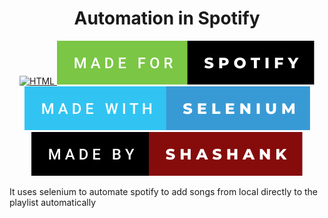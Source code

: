 <h1 align="center">
<!--   <a href="https://github.com/umangraval/Smart-Checkout"><img src="./brand_assets/banner.png" width=600 alt="Smart-Checkout"></a> -->
  Automation in Spotify
</h1>



<p align="center">

  <a href="">
    <img src="https://forthebadge.com/images/badges/made-with-python.svg"
         alt="HTML">
  </a>
  <a href="">
    <img src="https://github.com/shanky1947/Automation-in-Spotify/blob/master/badges/made-for-spotify.svg"
         alt="CSS">
  </a>
  <a href="">
    <img src="https://github.com/shanky1947/Automation-in-Spotify/blob/master/badges/made-with-selenium.svg"
         alt="Git">
  </a>
    <a href="">
    <img src="https://github.com/shanky1947/Automation-in-Spotify/blob/master/badges/made-by-shashank.svg"
         alt="Javascript">
  </a>
</p>


It uses selenium to automate spotify to add songs from local directly to the playlist automatically
